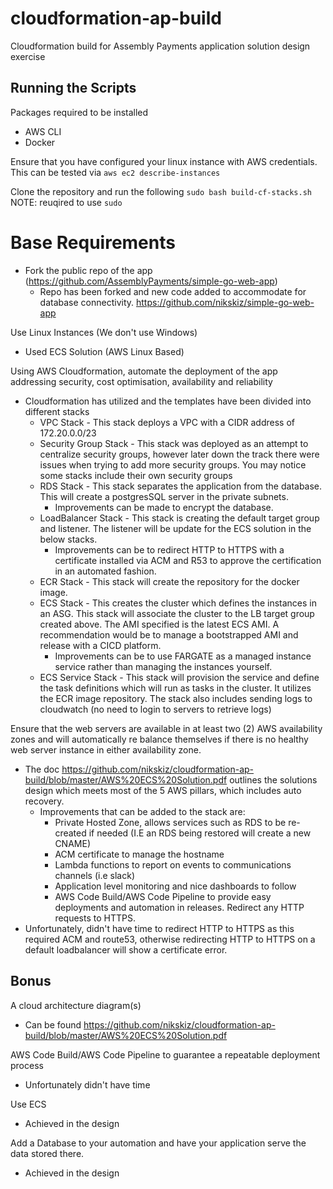 # cloudformation-ap-build
Cloudformation build for Assembly Payments application solution design exercise

## Running the Scripts
Packages required to be installed
 * AWS CLI
 * Docker

Ensure that you have configured your linux instance with AWS credentials. This can be tested via
`aws ec2 describe-instances`

Clone the repository and run the following
`sudo bash build-cf-stacks.sh`
NOTE: reuqired to use `sudo`

# Base Requirements

* Fork the public repo of the app (https://github.com/AssemblyPayments/simple-go-web-app)
  * Repo has been forked and new code added to accommodate for database connectivity. https://github.com/nikskiz/simple-go-web-app

Use Linux Instances (We don't use Windows)
  * Used ECS Solution (AWS Linux Based)

Using AWS Cloudformation, automate the deployment of the app addressing security, cost optimisation, availability and reliability
  * Cloudformation has utilized and the templates have been divided into different stacks
    * VPC Stack - This stack deploys a VPC with a CIDR address of 172.20.0.0/23
    * Security Group Stack - This stack was deployed as an attempt to centralize security groups, however later down the track there were issues when trying to add more security groups. You may notice some stacks include their own security groups
    * RDS Stack - This stack separates the application from the database. This will create a postgresSQL server in the private subnets.
      * Improvements can be made to encrypt the database.
    * LoadBalancer Stack - This stack is creating the default target group and listener. The listener will be update for the ECS solution in the below stacks.
      * Improvements can be to redirect HTTP to HTTPS with a certificate installed via ACM and R53 to approve the certification in an automated fashion.
    * ECR Stack - This stack will create the repository for the docker image.
    * ECS Stack - This creates the cluster which defines the instances in an ASG. This stack will associate the cluster to the LB target group created above. The AMI specified is the latest ECS AMI. A recommendation would be to manage a bootstrapped AMI and release with a CICD platform.
      * Improvements can be to use FARGATE as a managed instance service rather than managing the instances yourself.
    * ECS Service Stack - This stack will provision the service and define the task definitions which will run as tasks in the cluster. It utilizes the ECR image repository. The stack also includes sending logs to cloudwatch (no need to login to servers to retrieve logs)
  
Ensure that the web servers are available in at least two (2) AWS availability zones and will automatically re balance themselves if there is no healthy web server instance in either availability zone.
 * The doc https://github.com/nikskiz/cloudformation-ap-build/blob/master/AWS%20ECS%20Solution.pdf outlines the solutions design which meets most of the 5 AWS pillars, which includes auto recovery.
   * Improvements that can be added to the stack are:
     * Private Hosted Zone, allows services such as RDS to be re-created if needed (I.E an RDS being restored will create a new CNAME)
     * ACM certificate to manage the hostname
     * Lambda functions to report on events to communications channels (i.e slack)
     * Application level monitoring and nice dashboards to follow
     * AWS Code Build/AWS Code Pipeline to provide easy deployments and automation in releases.
Redirect any HTTP requests to HTTPS.
 * Unfortunately, didn't have time to redirect HTTP to HTTPS as this required ACM and route53, otherwise redirecting HTTP to HTTPS on a default loadbalancer will show a certificate error.
 
## Bonus
A cloud architecture diagram(s)
 * Can be found https://github.com/nikskiz/cloudformation-ap-build/blob/master/AWS%20ECS%20Solution.pdf 
 
AWS Code Build/AWS Code Pipeline to guarantee a repeatable deployment process
 * Unfortunately didn't have time
 
Use ECS
 * Achieved in the design
 
Add a Database to your automation and have your application serve the data stored there.
 * Achieved in the design
